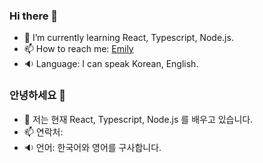 ### Hi there 👋

- 🌱 I’m currently learning React, Typescript, Node.js. 
- 📫 How to reach me: [Emily](https://gmail.com/mailto:younggyoung.lee1@gmail.com)
- 🔉 Language: I can speak Korean, English.

### 안녕하세요 👋

- 🌱 저는 현재 React, Typescript, Node.js 를 배우고 있습니다. 
- 📫 연락처: [](https://gmail.com/mailto:younggyoung.lee1@gmail.com)
- 🔉 언어: 한국어와 영어를 구사합니다. 
